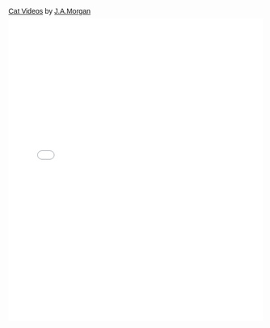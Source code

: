 <p  style=" margin: 12px auto 6px auto; font-family: Helvetica,Arial,Sans-serif; font-style: normal; font-variant: normal; font-weight: normal; font-size: 14px; line-height: normal; font-size-adjust: none; font-stretch: normal; -x-system-font: none; display: block;">   <a title="View Cat Videos on Scribd" href="http://www.scribd.com/doc/232384079/Cat-Videos"  style="text-decoration: underline;" >Cat Videos</a> by <a title="View J.A.Morgan's profile on Scribd" href="http://www.scribd.com/32bpwr3"  style="text-decoration: underline;" >J.A.Morgan</a></p><iframe class="scribd_iframe_embed" src="//www.scribd.com/embeds/232384079/content?start_page=1&view_mode=scroll&access_key=key-tFUqbaf9nAULdcymX074&show_recommendations=true" data-auto-height="false" data-aspect-ratio="0.7729220222793488" scrolling="no" id="doc_33369" width="100%" height="600" frameborder="0"></iframe>
